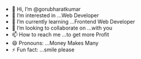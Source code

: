 - 👋 Hi, I’m @gorubharatkumar 
- 👀 I’m interested in ...Web Developer
- 🌱 I’m currently learning ...Frontend Web Developer
- 💞️ I’m looking to collaborate on ...with you
- 📫 How to reach me ...to get more Profit
- 😄 Pronouns: ...Money Makes Many
- ⚡ Fun fact: ...smile please

<!---
gorubharatkumar/gorubharatkumar is a ✨ special ✨ repository because its `README.md` (this file) appears on your GitHub profile.
You can click the Preview link to take a look at your changes.
--->
